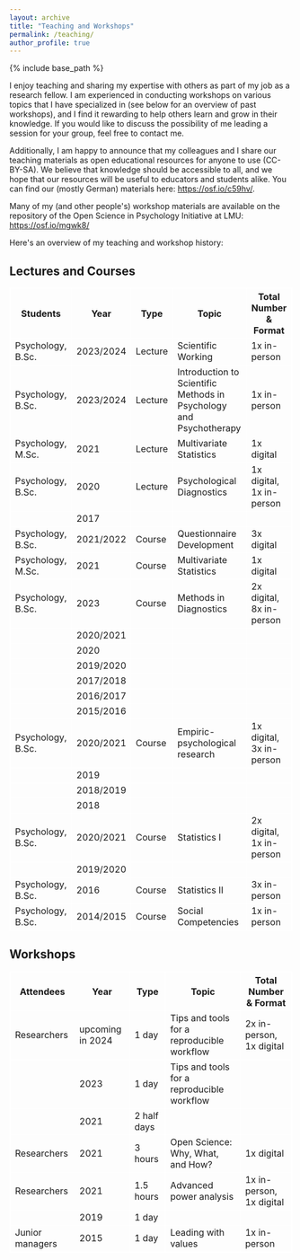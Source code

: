 ```yaml
---
layout: archive
title: "Teaching and Workshops"
permalink: /teaching/
author_profile: true
---
```


{% include base_path %}

I enjoy teaching and sharing my expertise with others as part of my job as a research fellow. I am experienced in conducting workshops on various topics that I have specialized in (see below for an overview of past workshops), and I find it rewarding to help others learn and grow in their knowledge.
If you would like to discuss the possibility of me leading a session for your group, feel free to contact me.

Additionally, I am happy to announce that my colleagues and I share our teaching materials as open educational resources for anyone to use (CC-BY-SA). We believe that knowledge should be accessible to all, and we hope that our resources will be useful to educators and students alike. You can find our (mostly German) materials here: <a href="https://osf.io/c59hv/">https://osf.io/c59hv/</a>.

Many of my (and other people's) workshop materials are available on the repository of the Open Science in Psychology Initiative at LMU: <a href="https://osf.io/mgwk8/">https://osf.io/mgwk8/</a>

Here's an overview of my teaching and workshop history:

## Lectures and Courses

<style>
table {
    border-collapse: collapse;
}
table, th, td {
   border: 1px solid white;
}

</style>

| Students | Year | Type | Topic | Total Number & Format |
| -------- | -------- | -------- | -------- | -------- |
| Psychology, B.Sc. | 2023/2024 | Lecture | Scientific Working  | 1x in-person |
| Psychology, B.Sc. | 2023/2024 | Lecture | Introduction to Scientific Methods in Psychology and Psychotherapy  | 1x in-person |
| Psychology, M.Sc. | 2021 | Lecture | Multivariate Statistics  | 1x digital |
| Psychology, B.Sc. | 2020 | Lecture | Psychological Diagnostics | 1x digital, 1x in-person |
|  | 2017 | | |
| Psychology, B.Sc. | 2021/2022 | Course | Questionnaire Development | 3x digital |
| Psychology, M.Sc. | 2021 | Course | Multivariate Statistics | 1x digital |
| Psychology, B.Sc. | 2023 | Course | Methods in Diagnostics | 2x digital, 8x in-person |
|  | 2020/2021 | | |
|  | 2020 | | |
|  | 2019/2020 | | |
|  | 2017/2018 | | |
|  | 2016/2017 | | |
|  | 2015/2016 | | |
| Psychology, B.Sc. | 2020/2021 | Course | Empiric-psychological research | 1x digital, 3x in-person |
|  | 2019 | | |
|  | 2018/2019 | | |
|  | 2018 | | |
| Psychology, B.Sc. | 2020/2021 | Course | Statistics I | 2x digital, 1x in-person |
|  | 2019/2020 | | |
| Psychology, B.Sc. | 2016 | Course | Statistics II | 3x in-person |
| Psychology, B.Sc. | 2014/2015 | Course | Social Competencies | 1x in-person |

## Workshops

| Attendees | Year | Type | Topic | Total Number & Format |
| -------- | -------- | -------- | -------- | -------- |
| Researchers | upcoming in 2024 | 1 day | Tips and tools for a reproducible workflow  | 2x in-person, 1x digital |
|  | 2023 | 1 day | Tips and tools for a reproducible workflow  | |
|  | 2021 | 2 half days | |
| Researchers | 2021 | 3 hours | Open Science: Why, What, and How? | 1x digital |
| Researchers | 2021 | 1.5 hours | Advanced power analysis | 1x in-person, 1x digital |
|  | 2019 | 1 day |  |  |
| Junior managers | 2015 | 1 day | Leading with values | 1x in-person |